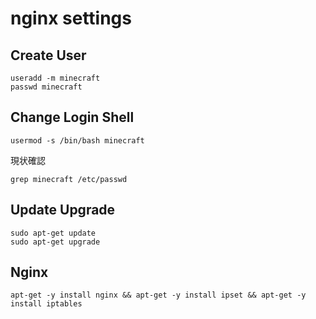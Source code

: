 # nginx settings

## Create User

```
useradd -m minecraft
passwd minecraft
```

## Change Login Shell

```
usermod -s /bin/bash minecraft
```
現状確認
```
grep minecraft /etc/passwd
```

## Update Upgrade
```
sudo apt-get update
sudo apt-get upgrade
```

## Nginx

```
apt-get -y install nginx && apt-get -y install ipset && apt-get -y install iptables
```
